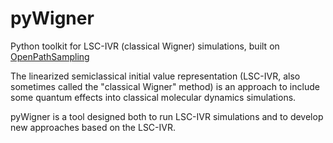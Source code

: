 # pyWigner
Python toolkit for LSC-IVR (classical Wigner) simulations, built on
[OpenPathSampling](http://www.openpathsampling.org)

The linearized semiclassical initial value representation (LSC-IVR, also
sometimes called the "classical Wigner" method) is an approach to include
some quantum effects into classical molecular dynamics simulations.

pyWigner is a tool designed both to run LSC-IVR simulations and to develop
new approaches based on the LSC-IVR.
